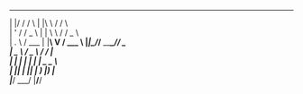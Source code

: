   _  __    _    _ __     ___    
 | |/ /   / \  | |\ \   / / \   
 | ' /   / _ \ | | \ \ / / _ \  
 | . \  / ___ \| |__\ V / ___ \ 
 |_|\_\/_/__ \_\_____\_/_/   \_\
 |  _ \ / _ \  / ___/ ___|      
 | | | | | | | \___ \___ \      
 | |_| | |_| |  ___) |__) |     
 |____/ \___/  |____/____/      
                                
